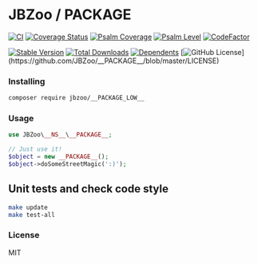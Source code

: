 # JBZoo / __PACKAGE__

[![CI](https://github.com/JBZoo/__PACKAGE__/actions/workflows/main.yml/badge.svg?branch=master)](https://github.com/JBZoo/__PACKAGE__/actions/workflows/main.yml?query=branch%3Amaster)
[![Coverage Status](https://coveralls.io/repos/github/JBZoo/__PACKAGE__/badge.svg?branch=master)](https://coveralls.io/github/JBZoo/__PACKAGE__?branch=master)
[![Psalm Coverage](https://shepherd.dev/github/JBZoo/__PACKAGE__/coverage.svg)](https://shepherd.dev/github/JBZoo/__PACKAGE__)
[![Psalm Level](https://shepherd.dev/github/JBZoo/__PACKAGE__/level.svg)](https://shepherd.dev/github/JBZoo/__PACKAGE__)
[![CodeFactor](https://www.codefactor.io/repository/github/jbzoo/__PACKAGE__/badge)](https://www.codefactor.io/repository/github/jbzoo/__PACKAGE__/issues)

[![Stable Version](https://poser.pugx.org/jbzoo/__PACKAGE__/version)](https://packagist.org/packages/jbzoo/__PACKAGE__/)
[![Total Downloads](https://poser.pugx.org/jbzoo/__PACKAGE__/downloads)](https://packagist.org/packages/jbzoo/__PACKAGE__/stats)
[![Dependents](https://poser.pugx.org/jbzoo/__PACKAGE__/dependents)](https://packagist.org/packages/jbzoo/__PACKAGE__/dependents?order_by=downloads)
[![GitHub License](https://img.shields.io/github/license/jbzoo/__PACKAGE__)](https://github.com/JBZoo/__PACKAGE__/blob/master/LICENSE)


### Installing

```sh
composer require jbzoo/__PACKAGE_LOW__
```


### Usage

```php
use JBZoo\__NS__\__PACKAGE__;

// Just use it!
$object = new __PACKAGE__();
$object->doSomeStreetMagic(':)');
```


## Unit tests and check code style
```sh
make update
make test-all
```


### License

MIT
